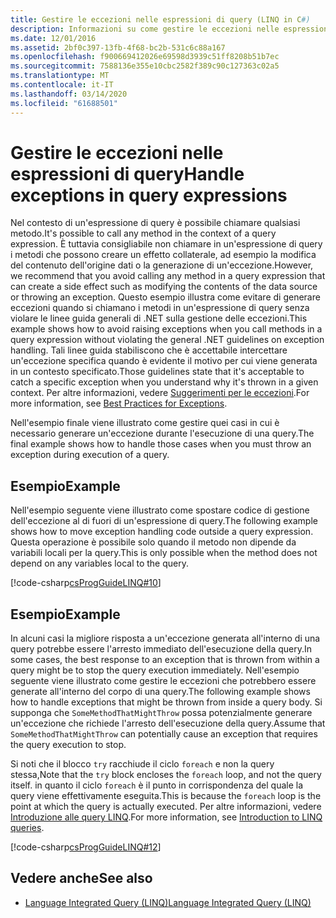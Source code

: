 ```yaml
---
title: Gestire le eccezioni nelle espressioni di query (LINQ in C#)
description: Informazioni su come gestire le eccezioni nelle espressioni di query LINQ in C#.
ms.date: 12/01/2016
ms.assetid: 2bf0c397-13fb-4f68-bc2b-531c6c88a167
ms.openlocfilehash: f900669412026e69598d3939c51ff8208b51b7ec
ms.sourcegitcommit: 7588136e355e10cbc2582f389c90c127363c02a5
ms.translationtype: MT
ms.contentlocale: it-IT
ms.lasthandoff: 03/14/2020
ms.locfileid: "61688501"
---
```

# <a name="handle-exceptions-in-query-expressions"></a><span data-ttu-id="dc3d5-103">Gestire le eccezioni nelle espressioni di query</span><span class="sxs-lookup"><span data-stu-id="dc3d5-103">Handle exceptions in query expressions</span></span>

<span data-ttu-id="dc3d5-104">Nel contesto di un'espressione di query è possibile chiamare qualsiasi metodo.</span><span class="sxs-lookup"><span data-stu-id="dc3d5-104">It's possible to call any method in the context of a query expression.</span></span> <span data-ttu-id="dc3d5-105">È tuttavia consigliabile non chiamare in un'espressione di query i metodi che possono creare un effetto collaterale, ad esempio la modifica del contenuto dell'origine dati o la generazione di un'eccezione.</span><span class="sxs-lookup"><span data-stu-id="dc3d5-105">However, we recommend that you avoid calling any method in a query expression that can create a side effect such as modifying the contents of the data source or throwing an exception.</span></span> <span data-ttu-id="dc3d5-106">Questo esempio illustra come evitare di generare eccezioni quando si chiamano i metodi in un'espressione di query senza violare le linee guida generali di .NET sulla gestione delle eccezioni.</span><span class="sxs-lookup"><span data-stu-id="dc3d5-106">This example shows how to avoid raising exceptions when you call methods in a query expression without violating the general .NET guidelines on exception handling.</span></span> <span data-ttu-id="dc3d5-107">Tali linee guida stabiliscono che è accettabile intercettare un'eccezione specifica quando è evidente il motivo per cui viene generata in un contesto specificato.</span><span class="sxs-lookup"><span data-stu-id="dc3d5-107">Those guidelines state that it's acceptable to catch a specific exception when you understand why it's thrown in a given context.</span></span> <span data-ttu-id="dc3d5-108">Per altre informazioni, vedere [Suggerimenti per le eccezioni](../../standard/exceptions/best-practices-for-exceptions.md).</span><span class="sxs-lookup"><span data-stu-id="dc3d5-108">For more information, see [Best Practices for Exceptions](../../standard/exceptions/best-practices-for-exceptions.md).</span></span>

<span data-ttu-id="dc3d5-109">Nell'esempio finale viene illustrato come gestire quei casi in cui è necessario generare un'eccezione durante l'esecuzione di una query.</span><span class="sxs-lookup"><span data-stu-id="dc3d5-109">The final example shows how to handle those cases when you must throw an exception during execution of a query.</span></span>

## <a name="example"></a><span data-ttu-id="dc3d5-110">Esempio</span><span class="sxs-lookup"><span data-stu-id="dc3d5-110">Example</span></span>

<span data-ttu-id="dc3d5-111">Nell'esempio seguente viene illustrato come spostare codice di gestione dell'eccezione al di fuori di un'espressione di query.</span><span class="sxs-lookup"><span data-stu-id="dc3d5-111">The following example shows how to move exception handling code outside a query expression.</span></span> <span data-ttu-id="dc3d5-112">Questa operazione è possibile solo quando il metodo non dipende da variabili locali per la query.</span><span class="sxs-lookup"><span data-stu-id="dc3d5-112">This is only possible when the method does not depend on any variables local to the query.</span></span>

[!code-csharp[csProgGuideLINQ#10](~/samples/snippets/csharp/concepts/linq/how-to-handle-exceptions-in-query-expressions_1.cs)]

## <a name="example"></a><span data-ttu-id="dc3d5-113">Esempio</span><span class="sxs-lookup"><span data-stu-id="dc3d5-113">Example</span></span>

<span data-ttu-id="dc3d5-114">In alcuni casi la migliore risposta a un'eccezione generata all'interno di una query potrebbe essere l'arresto immediato dell'esecuzione della query.</span><span class="sxs-lookup"><span data-stu-id="dc3d5-114">In some cases, the best response to an exception that is thrown from within a query might be to stop the query execution immediately.</span></span> <span data-ttu-id="dc3d5-115">Nell'esempio seguente viene illustrato come gestire le eccezioni che potrebbero essere generate all'interno del corpo di una query.</span><span class="sxs-lookup"><span data-stu-id="dc3d5-115">The following example shows how to handle exceptions that might be thrown from inside a query body.</span></span> <span data-ttu-id="dc3d5-116">Si supponga che `SomeMethodThatMightThrow` possa potenzialmente generare un'eccezione che richiede l'arresto dell'esecuzione della query.</span><span class="sxs-lookup"><span data-stu-id="dc3d5-116">Assume that `SomeMethodThatMightThrow` can potentially cause an exception that requires the query execution to stop.</span></span>

<span data-ttu-id="dc3d5-117">Si noti che il blocco `try` racchiude il ciclo `foreach` e non la query stessa,</span><span class="sxs-lookup"><span data-stu-id="dc3d5-117">Note that the `try` block encloses the `foreach` loop, and not the query itself.</span></span> <span data-ttu-id="dc3d5-118">in quanto il ciclo `foreach` è il punto in corrispondenza del quale la query viene effettivamente eseguita.</span><span class="sxs-lookup"><span data-stu-id="dc3d5-118">This is because the `foreach` loop is the point at which the query is actually executed.</span></span> <span data-ttu-id="dc3d5-119">Per altre informazioni, vedere [Introduzione alle query LINQ](../programming-guide/concepts/linq/introduction-to-linq-queries.md).</span><span class="sxs-lookup"><span data-stu-id="dc3d5-119">For more information, see [Introduction to LINQ queries](../programming-guide/concepts/linq/introduction-to-linq-queries.md).</span></span>

[!code-csharp[csProgGuideLINQ#12](~/samples/snippets/csharp/concepts/linq/how-to-handle-exceptions-in-query-expressions_2.cs)]

## <a name="see-also"></a><span data-ttu-id="dc3d5-120">Vedere anche</span><span class="sxs-lookup"><span data-stu-id="dc3d5-120">See also</span></span>

- [<span data-ttu-id="dc3d5-121">Language Integrated Query (LINQ)</span><span class="sxs-lookup"><span data-stu-id="dc3d5-121">Language Integrated Query (LINQ)</span></span>](index.md)
